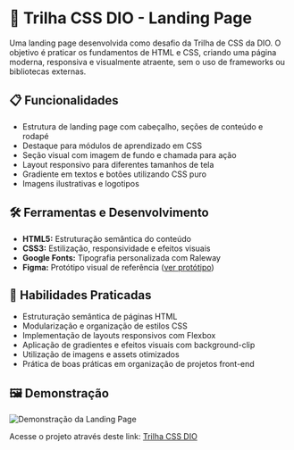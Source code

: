 # 🚀 Trilha CSS DIO - Landing Page

Uma landing page desenvolvida como desafio da Trilha de CSS da DIO. O objetivo é praticar os fundamentos de HTML e CSS, criando uma página moderna, responsiva e visualmente atraente, sem o uso de frameworks ou bibliotecas externas.

## 📋 Funcionalidades

- Estrutura de landing page com cabeçalho, seções de conteúdo e rodapé
- Destaque para módulos de aprendizado em CSS
- Seção visual com imagem de fundo e chamada para ação
- Layout responsivo para diferentes tamanhos de tela
- Gradiente em textos e botões utilizando CSS puro
- Imagens ilustrativas e logotipos

## 🛠️ Ferramentas e Desenvolvimento

- **HTML5:** Estruturação semântica do conteúdo
- **CSS3:** Estilização, responsividade e efeitos visuais
- **Google Fonts:** Tipografia personalizada com Raleway
- **Figma:** Protótipo visual de referência ([ver protótipo](https://www.figma.com/file/3PiokoJj9IhGDnNiWAJbz7/DIO---Desafio-01?node-id=2%3A6))

## 📖 Habilidades Praticadas

- Estruturação semântica de páginas HTML
- Modularização e organização de estilos CSS
- Implementação de layouts responsivos com Flexbox
- Aplicação de gradientes e efeitos visuais com background-clip
- Utilização de imagens e assets otimizados
- Prática de boas práticas em organização de projetos front-end

## 🖼️ Demonstração

![Demonstração da Landing Page](https://user-images.githubusercontent.com/55519539/183538055-6cce606c-7d1d-4d15-a4be-ffeb5b37c956.png)

Acesse o projeto através deste link: [Trilha CSS DIO](https://julianafc.github.io/trilha-css-dio/)
